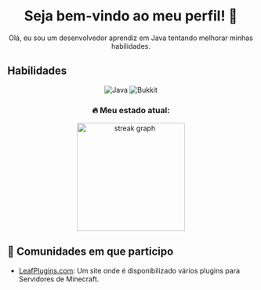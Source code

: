 <h1 align="center">Seja bem-vindo ao meu perfil! 👋</h1>
<p align="center">Olá, eu sou um desenvolvedor aprendiz em Java tentando melhorar minhas habilidades</a>.</p>

<h2>Habilidades</h2>
<p align="center">
  <img alt="Java" src="https://img.shields.io/badge/java-%23ED8B00.svg?style=for-the-badge&logo=openjdk&logoColor=white">
  <img alt="Bukkit" src="https://img.shields.io/badge/JavaScript-F7DF1E?style=for-the-badge&logo=javascript&logoColor=black">
</p>

<h3 align="center">🔥 Meu estado atual: </h3>
<div align="center">
  <img src="https://streak-stats.demolab.com?user=ivdsh1&locale=pt-br&mode=daily&theme=dark&hide_border=false&border_radius=5&order=3" height="220" alt="streak graph"  />
</div>

<h2>🚀 Comunidades em que participo</h2>
<p align="center">
  
- [LeafPlugins.com](https://leafplugins.com): Um site onde é disponibilizado vários plugins para Servidores de Minecraft.
  
</p>
